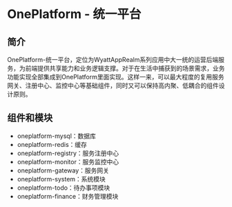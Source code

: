 # OnePlatform - 统一平台

## 简介

OnePlatform-统一平台，定位为WyattAppRealm系列应用中大一统的运营后端服务，为前端提供共享能力和业务逻辑支撑。对于在生活中捕获到的场景需求，业务功能实现全部集成到OnePlatform里面实现。这样一来，可以最大程度的复用服务网关、注册中心、监控中心等基础组件，同时又可以保持高内聚、低耦合的组件设计原则。

## 组件和模块

- oneplatform-mysql：数据库
- oneplatform-redis：缓存
- oneplatform-registry：服务注册中心
- oneplatform-monitor：服务监控中心
- oneplatform-gateway：服务网关
- oneplatform-system：系统模块
- oneplatform-todo：待办事项模块
- oneplatform-finance：财务管理模块
